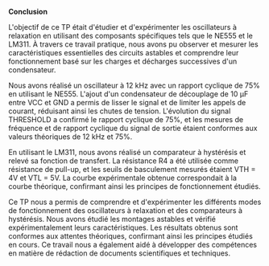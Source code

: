 **Conclusion**

L'objectif de ce TP était d'étudier et d'expérimenter les oscillateurs à relaxation en utilisant des composants spécifiques tels que le NE555 et le LM311. À travers ce travail pratique, nous avons pu observer et mesurer les caractéristiques essentielles des circuits astables et comprendre leur fonctionnement basé sur les charges et décharges successives d'un condensateur.

Nous avons réalisé un oscillateur à 12 kHz avec un rapport cyclique de 75% en utilisant le NE555. L'ajout d'un condensateur de découplage de 10 µF entre VCC et GND a permis de lisser le signal et de limiter les appels de courant, réduisant ainsi les chutes de tension. L'évolution du signal THRESHOLD a confirmé le rapport cyclique de 75%, et les mesures de fréquence et de rapport cyclique du signal de sortie étaient conformes aux valeurs théoriques de 12 kHz et 75%.

En utilisant le LM311, nous avons réalisé un comparateur à hystérésis et relevé sa fonction de transfert. La résistance R4 a été utilisée comme résistance de pull-up, et les seuils de basculement mesurés étaient VTH = 4V et VTL = 5V. La courbe expérimentale obtenue correspondait à la courbe théorique, confirmant ainsi les principes de fonctionnement étudiés.

Ce TP nous a permis de comprendre et d'expérimenter les différents modes de fonctionnement des oscillateurs à relaxation et des comparateurs à hystérésis. Nous avons étudié les montages astables et vérifié expérimentalement leurs caractéristiques. Les résultats obtenus sont conformes aux attentes théoriques, confirmant ainsi les principes étudiés en cours. Ce travail nous a également aidé à développer des compétences en matière de rédaction de documents scientifiques et techniques.